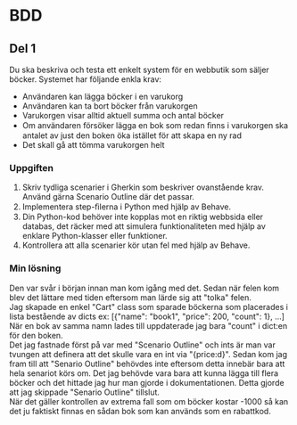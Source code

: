 # BDD

## Del 1

Du ska beskriva och testa ett enkelt system för en webbutik som säljer böcker. Systemet
har följande enkla krav:

- Användaren kan lägga böcker i en varukorg
- Användaren kan ta bort böcker från varukorgen
- Varukorgen visar alltid aktuell summa och antal böcker
- Om användaren försöker lägga en bok som redan ﬁnns i varukorgen ska antalet av just den boken öka istället för att skapa en ny rad
- Det skall gå att tömma varukorgen helt

### Uppgiften

1. Skriv tydliga scenarier i Gherkin som beskriver ovanstående krav. Använd gärna
   Scenario Outline där det passar.
2. Implementera step-ﬁlerna i Python med hjälp av Behave.
3. Din Python-kod behöver inte kopplas mot en riktig webbsida eller databas, det
   räcker med att simulera funktionaliteten med hjälp av enklare Python-klasser
   eller funktioner.
4. Kontrollera att alla scenarier kör utan fel med hjälp av Behave.

### Min lösning

Den var svår i början innan man kom igång med det. Sedan när felen kom blev det lättare med tiden eftersom man lärde sig att "tolka" felen.  
Jag skapade en enkel "Cart" class som sparade böckerna som placerades i lista bestående av dicts ex: [{"name": "book1", "price": 200, "count": 1}, ...]
När en bok av samma namn lades till uppdaterade jag bara "count" i dict:en för den boken.  
Det jag fastnade först på var med "Scenario Outline" och ints är man var tvungen att definera att det skulle vara en int via "{price:d}". Sedan kom jag fram till att "Senario Outline" behövdes inte eftersom detta innebär bara att hela senariot körs om. Det jag behövde vara bara att kunna lägga till flera böcker och det hittade jag hur man gjorde i dokumentationen. Detta gjorde att jag skippade "Senario Outline" tillslut.  
När det gäller kontrollen av extrema fall som om böcker kostar -1000 så kan det ju faktiskt finnas en sådan bok som kan används som en rabattkod.
